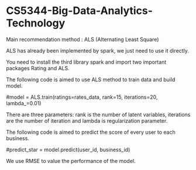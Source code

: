 # CS5344-Big-Data-Analytics-Technology

Main recommendation method : ALS (Alternating Least Square)

ALS has already been implemented by spark, we just need to use it directly.

You need to install the third library spark and import two important packages Rating and ALS.

The following code is aimed to use ALS method to train data and build model.

#model = ALS.train(ratings=rates_data, rank=15, iterations=20, lambda_=0.01)

There are three parameters: rank is the number of latent variables, iterations are the number of iteration and lambda is regularization parameter.

The following code is aimed to predict the score of every user to each business.

#predict_star = model.predict(user_id, business_id)

We use RMSE to value the performance of the model.